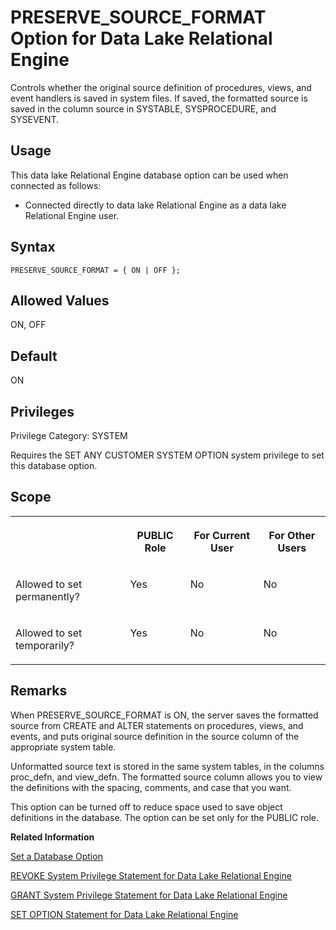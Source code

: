 <!-- loioa64bbbc584f210159564c4331b227c52 -->

# PRESERVE\_SOURCE\_FORMAT Option for Data Lake Relational Engine

Controls whether the original source definition of procedures, views, and event handlers is saved in system files. If saved, the formatted source is saved in the column source in SYSTABLE, SYSPROCEDURE, and SYSEVENT.



<a name="loioa64bbbc584f210159564c4331b227c52__section_d3p_24q_znb"/>

## Usage

This data lake Relational Engine database option can be used when connected as follows:

-   Connected directly to data lake Relational Engine as a data lake Relational Engine user.



<a name="loioa64bbbc584f210159564c4331b227c52__section_yqz_4ys_lrb"/>

## Syntax

```
PRESERVE_SOURCE_FORMAT = { ON | OFF };
```



<a name="loioa64bbbc584f210159564c4331b227c52__iq_refso_862"/>

## Allowed Values

ON, OFF



<a name="loioa64bbbc584f210159564c4331b227c52__iq_refso_863"/>

## Default

ON



<a name="loioa64bbbc584f210159564c4331b227c52__section_eym_3fc_3qb"/>

## Privileges

Privilege Category: SYSTEM

Requires the SET ANY CUSTOMER SYSTEM OPTION system privilege to set this database option.



<a name="loioa64bbbc584f210159564c4331b227c52__iq_refso_864"/>

## Scope


<table>
<tr>
<th valign="top">

 

</th>
<th valign="top">

PUBLIC Role

</th>
<th valign="top">

For Current User

</th>
<th valign="top">

For Other Users

</th>
</tr>
<tr>
<td valign="top">

Allowed to set permanently?

</td>
<td valign="top">

Yes

</td>
<td valign="top">

No

</td>
<td valign="top">

No

</td>
</tr>
<tr>
<td valign="top">

Allowed to set temporarily?

</td>
<td valign="top">

Yes

</td>
<td valign="top">

No

</td>
<td valign="top">

No

</td>
</tr>
</table>



<a name="loioa64bbbc584f210159564c4331b227c52__iq_refso_865"/>

## Remarks

When PRESERVE\_SOURCE\_FORMAT is ON, the server saves the formatted source from CREATE and ALTER statements on procedures, views, and events, and puts original source definition in the source column of the appropriate system table.

Unformatted source text is stored in the same system tables, in the columns proc\_defn, and view\_defn. The formatted source column allows you to view the definitions with the spacing, comments, and case that you want.

This option can be turned off to reduce space used to save object definitions in the database. The option can be set only for the PUBLIC role.

**Related Information**  


[Set a Database Option](set-a-database-option-0dcb893.md "You set options with the SET OPTION statement.")

[REVOKE System Privilege Statement for Data Lake Relational Engine](../080-sql-statements/revoke-system-privilege-statement-for-data-lake-relational-engine-a3eadda.md "Removes specific system privileges from specific users and the right to administer the privilege.")

[GRANT System Privilege Statement for Data Lake Relational Engine](../080-sql-statements/grant-system-privilege-statement-for-data-lake-relational-engine-a3dfcb0.md "Grants specific system privileges to users or roles, with or without administrative rights.")

[SET OPTION Statement for Data Lake Relational Engine](../080-sql-statements/set-option-statement-for-data-lake-relational-engine-a625da7.md "Changes options that affect the behavior of the database and its compatibility with Transact-SQL. Setting the value of an option can change the behavior for all users or an individual user, in either a temporary or permanent scope.")

